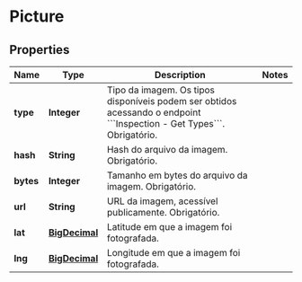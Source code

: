 # Picture

## Properties
Name | Type | Description | Notes
------------ | ------------- | ------------- | -------------
**type** | **Integer** | Tipo da imagem. Os tipos disponíveis podem ser obtidos acessando o endpoint &#x60;&#x60;&#x60;Inspection - Get Types&#x60;&#x60;&#x60;. Obrigatório. | 
**hash** | **String** | Hash do arquivo da imagem. Obrigatório. | 
**bytes** | **Integer** | Tamanho em bytes do arquivo da imagem. Obrigatório. | 
**url** | **String** | URL da imagem, acessível publicamente. Obrigatório. | 
**lat** | [**BigDecimal**](BigDecimal.md) | Latitude em que a imagem foi fotografada. | 
**lng** | [**BigDecimal**](BigDecimal.md) | Longitude em que a imagem foi fotografada. | 
